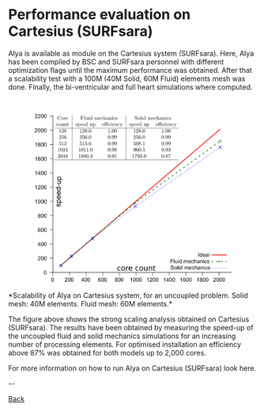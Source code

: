 # Performance evaluation on Cartesius (SURFsara) 

Alya is available as module on the Cartesius system (SURFsara).
Here, Alya has been compiled by BSC and SURFsara personnel with different optimization flags until the maximum performance was obtained. After that a scalability test with a 100M (40M Solid, 60M Fluid) elements mesh was done. Finally, the bi-ventricular and full heart simulations where computed. 

<br/>
<p align="center">
<img src="alya_bench3.png" width="400"/>
<p/>
*Scalability of Alya on Cartesius system, for an uncoupled problem. Solid mesh: 40M elements. Fluid mesh: 60M elements.*
<br/>

The figure above shows the strong scaling analysis obtained on Cartesius (SURFsara). The results have been obtained by measuring the speed-up of the uncoupled fluid and solid mechanics simulations for an increasing number of processing elements. For optimised installation an efficiency above 87% was obtained for both models up to 2,000 cores. 

For more information on how to run Alya on Cartesius (SURFsara) look here.

--

[Back](../..)